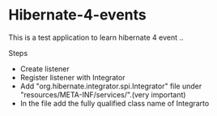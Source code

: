 # Hibernate-4-events

This is a test application to learn hibernate 4 event ..

Steps
   - Create listener
   - Register listener with Integrator
   - Add "org.hibernate.integrator.spi.Integrator" file under "resources/META-INF/services/".(very important)
   - In the file add the fully qualified class name of Integrarto
